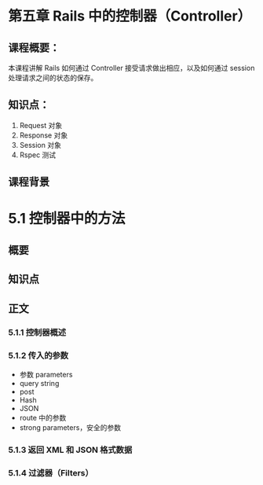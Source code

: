 # 第五章 Rails 中的控制器（Controller）

## 课程概要：

本课程讲解 Rails 如何通过 Controller 接受请求做出相应，以及如何通过 session 处理请求之间的状态的保存。

## 知识点：

1. Request 对象
2. Response 对象
3. Session 对象
4. Rspec 测试

## 课程背景


# 5.1 控制器中的方法

## 概要

## 知识点

## 正文


### 5.1.1 控制器概述

### 5.1.2 传入的参数

* 参数 parameters
* query string
* post
* Hash
* JSON
* route 中的参数
* strong parameters，安全的参数

### 5.1.3 返回 XML 和 JSON 格式数据

### 5.1.4 过滤器（Filters）




